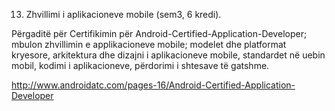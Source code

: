 13. Zhvillimi i aplikacioneve mobile (sem3, 6 kredi).

Përgaditë për Certifikimin për Android-Certified-Application-Developer; mbulon zhvillimin
e applikacioneve mobile; modelet dhe platformat kryesore, arkitektura dhe dizajni i
aplikacioneve mobile, standardet në uebin mobil, kodimi i aplikacioneve, përdorimi i
shtesave të gatshme.

http://www.androidatc.com/pages-16/Android-Certified-Application-Developer

